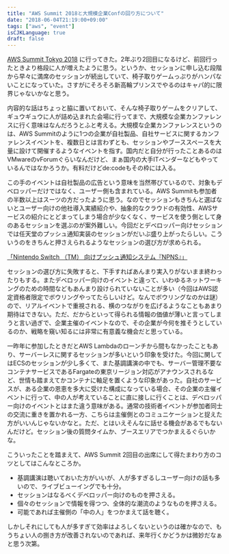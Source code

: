 ```yaml
---
title: "AWS Summit 2018と大規模企業Confの回り方について"
date: "2018-06-04T21:19:00+09:00"
tags: ["aws", "event"]
isCJKLanguage: true
draft: false
---
```


[AWS Summit Tokyo 2018](https://www.awssummit.tokyo/tokyo/) に行ってきた。2年ぶり2回目になるけど、前回行ったときより格段に人が増えたように思う。というか、セッションに申し込む段階から早々に満席のセッションが続出していて、椅子取りゲームっぷりがハンパないことになっていた。さすがにそろそろ新高輪プリンスでやるのはキャパ的に限界じゃないかなと思う。

内容的な話はちょっと脇に置いておいて、そんな椅子取りゲームをクリアして、ギュウギュウに人が詰め込まれた会場に行ってまで、大規模な企業カンファレンスに行く意味はなんだろうとふと考える。大規模な企業カンファレンスというのは、AWS Summitのように1つの企業が自社製品、自社サービスに関するカンファレンスイベントを、複数日とは言わずとも、セッションやブーススペースを大量に設けて開催するようなイベントを指す。国内だと自分が行ったことあるのはVMwareのvForumぐらいなんだけど、まぁ国内の大手ITベンダーなどもやっているんではなかろうか。有料だけどde:codeもその枠には入る。

この手のイベントは自社製品の広告という意味を当然帯びているので、対象もデベロッパーだけではなく、ユーザー側も含まれている。AWS Summitも参加者の半数以上はスーツの方だったように思う。なのでセッションもきちんと選ばないとユーザー向けの他社導入実績紹介や、抽象的なクラウドの有効性、AWSサービスの紹介にとどまってしまう場合が少なくなく、サービスを使う側として身のあるセッションを選ぶのが案外難しい。今回だとデベロッパー向けセッションでは任天堂のプッシュ通知実装のセッションがだいぶ盛り上がったらしい。こういうのをきちんと押さえられるようなセッションの選び方が求められる。

[「Nintendo Switch （TM） 向けプッシュ通知システム『NPNS』」](https://twitter.com/i/moments/1001726261884944384)

セッションの選び方に失敗すると、下手すればあんまり実入りがないまま終わったりもする。またデベロッパー向けのイベントと違って、いわゆるネットワーキングのための時間などもあんまり設けられていないことが多い（今回はAWS認定資格者限定でボウリングやってたらしいけど。なんでボウリングなのかは謎）ので、リアルイベントで重視される、横のつながりを広げるようなこともあまり期待はできない。ただ、だからといって得られる情報の価値が薄いと言ってしまうと言い過ぎで、企業主催のイベントなので、その企業が今何を推そうとしているのか、戦略を窺い知るには非常に有意義な機会だと思っている。

一昨年に参加したときだとAWS Lambdaのローンチから間もなかったこともあり、サーバーレスに関するセッションが多いという印象を受けた。今回に関してはECSのセッションが少し多くて、また基調講演の中でも、サーバー管理不要なコンテナサービスであるFargateの東京リージョン対応がアナウンスされるなど、世情も踏まえてかコンテナに軸足を置くような印象があった。自社のサービスが、ある企業の恩恵を多大に受けた構成になっている場合、その企業の主催イベントに行って、中の人が考えていることに直に接しに行くことは、デベロッパー向けのイベントとはまた違う意味がある。通常の技術者イベントが参加者同士の交流に重きを置かれる一方、こちらは主催側とのコミュニケーションと捉えた方がいいんじゃないかなと。ただ、とはいえそんなに話せる機会があるでもないんだけど。セッション後の質問タイムか、ブースエリアでつかまえるぐらいかな。

こういったことを踏まえて、AWS Summit 2回目の出席にして得たまわり方のコツとしてはこんなところか。

* 基調講演は聴いておいた方がいいが、人が多すぎるしユーザー向けの話も多いので、ライブビューイングでも十分。
* セッションはなるべくデベロッパー向けのものを押さえる。
* 個々のセッションで情報を得つつ、全体的な潮流のようなものを押さえる。
* 可能であれば主催側の「中の人」をつかまえて話を聴く。

しかしそれにしても人が多すぎて効率はよろしくないというのは確かなので、もうちょい人の捌き方が改善されないのであれば、来年行くかどうかは微妙だなぁと思う次第。

